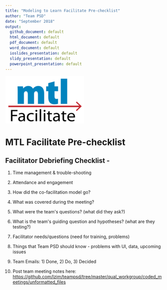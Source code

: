 ```yaml
---
title: "Modeling to Learn Facilitate Pre-checklist"
author: "Team PSD"
date: "September 2018"
output: 
  github_document: default
  html_document: default
  pdf_document: default
  word_document: default
  ioslides_presentation: default
  slidy_presentation: default
  powerpoint_presentation: default
---
```


<img src = "https://github.com/lzim/teampsd/blob/teampsd_style/mtl_logo/mtl_facilitate_sq_sm.png"
     height = "150" width = "250">  

# MTL Facilitate Pre-checklist

## Facilitator Debriefing Checklist - 

1. Time management & trouble-shooting  

2. Attendance and engagement   

3. How did the co-facilitation model go?  

4. What was covered during the meeting?  

5. What were the team's questions? (what did they ask?)  

6. What is the team's guiding question and hypotheses? (what are they testing?)  

7. Facilitator needs/questions (need for training, problems)  

8. Things that Team PSD should know - problems with UI, data, upcoming issues  

9. Team Emails: 1) Done, 2) Do, 3) Decided  

10. Post team meeting notes here: https://github.com/lzim/teampsd/tree/master/qual_workgroup/coded_meetings/unformatted_files
